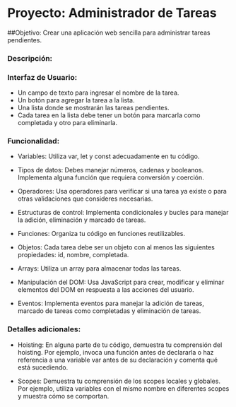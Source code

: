 # Proyecto: Administrador de Tareas

##Objetivo: Crear una aplicación web sencilla para administrar tareas pendientes.

### Descripción:

### Interfaz de Usuario:

-   Un campo de texto para ingresar el nombre de la tarea.
-   Un botón para agregar la tarea a la lista.
-   Una lista donde se mostrarán las tareas pendientes.
-   Cada tarea en la lista debe tener un botón para marcarla como completada y otro para eliminarla.

### Funcionalidad:

-   Variables: Utiliza var, let y const adecuadamente en tu código.

-   Tipos de datos: Debes manejar números, cadenas y booleanos. Implementa alguna función que requiera conversión y coerción.

-   Operadores: Usa operadores para verificar si una tarea ya existe o para otras validaciones que consideres necesarias.

-   Estructuras de control: Implementa condicionales y bucles para manejar la adición, eliminación y marcado de tareas.

-   Funciones: Organiza tu código en funciones reutilizables.

-   Objetos: Cada tarea debe ser un objeto con al menos las siguientes propiedades: id, nombre, completada.

-   Arrays: Utiliza un array para almacenar todas las tareas.

-   Manipulación del DOM: Usa JavaScript para crear, modificar y eliminar elementos del DOM en respuesta a las acciones del usuario.

-   Eventos: Implementa eventos para manejar la adición de tareas, marcado de tareas como completadas y eliminación de tareas.

### Detalles adicionales:

-   Hoisting: En alguna parte de tu código, demuestra tu comprensión del hoisting. Por ejemplo, invoca una función antes de declararla o haz referencia a una variable var antes de su declaración y comenta qué está sucediendo.

-   Scopes: Demuestra tu comprensión de los scopes locales y globales. Por ejemplo, utiliza variables con el mismo nombre en diferentes scopes y muestra cómo se comportan.
